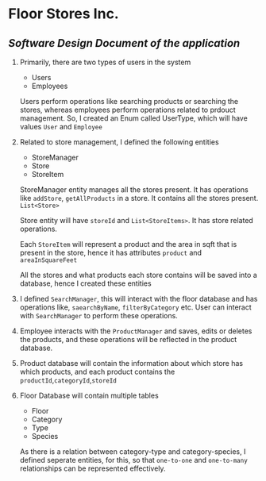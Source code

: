 # Floor Stores Inc.
## _Software Design Document of the application_

1. Primarily, there are two types of users in the system
    -   Users
    -   Employees

    Users perform operations like searching products or searching the stores, whereas employees perform operations related to prdouct management.
    So, I created an Enum called UserType, which will have values ```User``` and ```Employee```

2. Related to store management, I defined the following entities
    - StoreManager
    - Store
    - StoreItem

    StoreManager entity manages all the stores present. It has operations like ```addStore```, ```getAllProducts``` in a store. It contains all the stores present. ```List<Store>```

    Store entity will have ```storeId``` and ```List<StoreItems>```. It has store related operations.

    Each ```StoreItem``` will represent a product and the area in sqft that is present in the store, hence it has
attributes ```product``` and ```areaInSquareFeet```

    All the stores and what products each store contains will be saved into a database, hence I created these entities

3. I defined ```SearchManager```, this will interact with the floor database and has operations like, ```saearchByName```, ```filterByCategory``` etc. User can interact with ```SearchManager``` to perform these operations.
4. Employee interacts with the ```ProductManager``` and saves, edits or deletes the products, and these operations will be reflected in the product database.

5. Product database will contain the information about which store has which products, and each product contains the ```productId```,```categoryId```,```storeId```
6. Floor Database will contain multiple tables
    - Floor
    - Category
    - Type
    - Species
    
    As there is a relation between category-type and category-species, I defined seperate entities, for this, so that
    ```one-to-one``` and ```one-to-many``` relationships can be represented effectively.